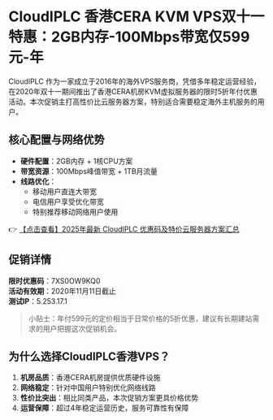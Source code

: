 # CloudIPLC 香港CERA KVM VPS双十一特惠：2GB内存-100Mbps带宽仅599元-年

CloudIPLC 作为一家成立于2016年的海外VPS服务商，凭借多年稳定运营经验，在2020年双十一期间推出了香港CERA机房KVM虚拟服务器的限时5折年付优惠活动。本次促销主打高性价比云服务器方案，特别适合需要稳定海外主机服务的用户。

## 核心配置与网络优势

- **硬件配置**：2GB内存 + 1核CPU方案
- **带宽资源**：100Mbps峰值带宽 + 1TB月流量
- **线路优化**：
  - 移动用户直连大带宽
  - 电信用户享受优化带宽
  - 特别推荐移动网络用户使用

👉 [【点击查看】2025年最新 CloudIPLC 优惠码及特价云服务器方案汇总](https://bit.ly/cloudiplc)

## 促销详情

**限时优惠码**：7XS0OW9KQ0  
**活动有效期**：2020年11月11日截止  
**测试IP**：5.253.17.1  

> 小贴士：年付599元的定价相当于日常价格的5折优惠，建议有长期建站需求的用户把握这次促销机会。

## 为什么选择CloudIPLC香港VPS？

1. **机房品质**：香港CERA机房提供优质硬件设施
2. **网络稳定**：针对中国用户特别优化网络线路
3. **性价比突出**：相比同类产品，本次促销方案更具价格优势
4. **运营保障**：超过4年稳定运营历史，服务可靠性有保障